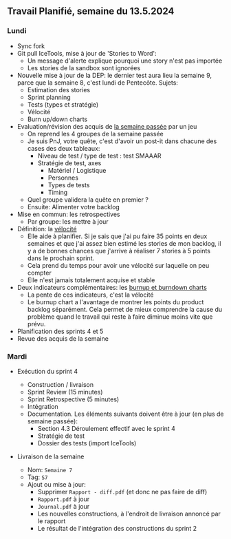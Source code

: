 ## Travail Planifié, semaine du 13.5.2024

### Lundi 

- Sync fork
- Git pull IceTools, mise à jour de 'Stories to Word': 
  - Un message d'alerte explique pourquoi une story n'est pas importée
  - Les stories de la sandbox sont ignorées
- Nouvelle mise à jour de la DEP: le dernier test aura lieu la semaine 9, parce que la semaine 8, c'est lundi de Pentecôte. Sujets:
  - Estimation des stories
  - Sprint planning
  - Tests (types et stratégie)
  - Vélocité
  - Burn up/down charts
- Evaluation/révision des acquis de [la semaine passée](2024-19.md) par un jeu
  - On reprend les 4 groupes de la semaine passée
  - Je suis PnJ, votre quête, c'est d'avoir un post-it dans chacune des cases des deux tableaux:
    - Niveau de test / type de test : test SMAAAR
    - Stratégie de test, axes
      - Matériel / Logistique
      - Personnes
      - Types de tests
      - Timing
  - Quel groupe validera la quête en premier ?
  - Ensuite: Alimenter votre backlog
- Mise en commun: les retrospectives
  - Par groupe: les mettre à jour
- Définition: la [vélocité](https://www.nutcache.com/fr/blog/mieux-planifier-avec-la-velocite/)
  - Elle aide à planifier. Si je sais que j'ai pu faire 35 points en deux semaines et que j'ai assez bien estimé les stories de mon backlog, il y a de bonnes chances que j'arrive à réaliser 7 stories à 5 points dans le prochain sprint.
  - Cela prend du temps pour avoir une vélocité sur laquelle on peu compter
  - Elle n'est jamais totalement acquise et stable
- Deux indicateurs  complémentaires: les [burnup et burndown charts](https://www.icescrum.com/fr/documentation/indicators-and-reporting/)
  - La pente de ces indicateurs, c'est la vélocité
  - Le burnup chart a l'avantage de montrer les points du product backlog séparément. Cela permet de mieux comprendre la cause du problème quand le travail qui reste à faire diminue moins vite que prévu.
- Planification des sprints 4 et 5
- Revue des acquis de la semaine

### Mardi 

- Exécution du sprint 4
  - Construction / livraison
  - Sprint Review (15 minutes)
  - Sprint Retrospective (5 minutes)
  - Intégration
  - Documentation. Les éléments suivants doivent être à jour (en plus de semaine passée):
    - Section 4.3 Déroulement effectif avec le sprint 4
    - Stratégie de test
    - Dossier des tests (import IceTools)

- Livraison de la semaine
  - Nom: `Semaine 7` 
  - Tag: `S7` 
  - Ajout ou mise à jour:
    - Supprimer `Rapport - diff.pdf` (et donc ne pas faire de diff)
    - `Rapport.pdf` à jour
    - `Journal.pdf` à jour
    - Les nouvelles constructions, à l'endroit de livraison annoncé par le rapport
    - Le résultat de l'intégration des constructions du sprint 2
